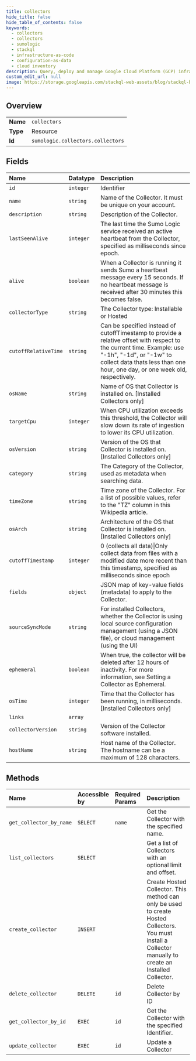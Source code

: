 ```yaml
---
title: collectors
hide_title: false
hide_table_of_contents: false
keywords:
  - collectors
  - collectors
  - sumologic    
  - stackql
  - infrastructure-as-code
  - configuration-as-data
  - cloud inventory
description: Query, deploy and manage Google Cloud Platform (GCP) infrastructure and resources using SQL
custom_edit_url: null
image: https://storage.googleapis.com/stackql-web-assets/blog/stackql-blog-post-featured-image.png
---
```

  
    

## Overview
<table><tbody>
<tr><td><b>Name</b></td><td><code>collectors</code></td></tr>
<tr><td><b>Type</b></td><td>Resource</td></tr>
<tr><td><b>Id</b></td><td><code>sumologic.collectors.collectors</code></td></tr>
</tbody></table>

## Fields
| Name | Datatype | Description |
|:-----|:---------|:------------|
| `id` | `integer` | Identifier |
| `name` | `string` | Name of the Collector. It must be unique on your account. |
| `description` | `string` | Description of the Collector. |
| `lastSeenAlive` | `integer` | The last time the Sumo Logic service received an active heartbeat from the Collector, specified as milliseconds since epoch. |
| `alive` | `boolean` | When a Collector is running it sends Sumo a heartbeat message every 15 seconds. If no heartbeat message is received after 30 minutes this becomes false. |
| `collectorType` | `string` | The Collector type: Installable or Hosted |
| `cutoffRelativeTime` | `string` | Can be specified instead of cutoffTimestamp to provide a relative offset with respect to the current time. Example: use "-1h", "-1d", or "-1w" to collect data thats less than one hour, one day, or one week old, respectively. |
| `osName` | `string` | Name of OS that Collector is installed on. [Installed Collectors only] |
| `targetCpu` | `integer` | When CPU utilization exceeds this threshold, the Collector will slow down its rate of ingestion to lower its CPU utilization. |
| `osVersion` | `string` | Version of the OS that Collector is installed on. [Installed Collectors only] |
| `category` | `string` | The Category of the Collector, used as metadata when searching data. |
| `timeZone` | `string` | Time zone of the Collector. For a list of possible values, refer to the "TZ" column in this Wikipedia article. |
| `osArch` | `string` | Architecture of the OS that Collector is installed on. [Installed Collectors only] |
| `cutoffTimestamp` | `integer` | 0 (collects all data)\|Only collect data from files with a modified date more recent than this timestamp, specified as milliseconds since epoch |
| `fields` | `object` | JSON map of key-value fields (metadata) to apply to the Collector. |
| `sourceSyncMode` | `string` | For installed Collectors, whether the Collector is using local source configuration management (using a JSON file), or cloud management (using the UI) |
| `ephemeral` | `boolean` | When true, the collector will be deleted after 12 hours of inactivity. For more information, see Setting a Collector as Ephemeral. |
| `osTime` | `integer` | Time that the Collector has been running, in milliseconds. [Installed Collectors only] |
| `links` | `array` |  |
| `collectorVersion` | `string` | Version of the Collector software installed. |
| `hostName` | `string` | Host name of the Collector. The hostname can be a maximum of 128 characters. |
## Methods
| Name | Accessible by | Required Params | Description |
|:-----|:--------------|:----------------|:------------|
| `get_collector_by_name` | `SELECT` | `name` | Get the Collector with the specified name. |
| `list_collectors` | `SELECT` |  | Get a list of Collectors with an optional limit and offset. |
| `create_collector` | `INSERT` |  | Create Hosted Collector.  This method can only be used to create Hosted Collectors. You must install a Collector manually to create an Installed Collector. |
| `delete_collector` | `DELETE` | `id` | Delete Collector by ID |
| `get_collector_by_id` | `EXEC` | `id` | Get the Collector with the specified Identifier. |
| `update_collector` | `EXEC` | `id` | Update a Collector |
